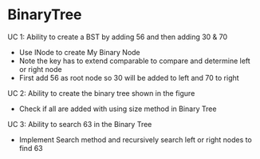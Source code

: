 # BinaryTree

UC 1: 
Ability to create a BST by adding 56 and then adding 30 & 70 
- Use INode to create My Binary Node
- Note the key has to extend comparable to compare and determine left or right node
- First add 56 as root node so 30 will be added to left and 70 to right

UC 2: 
Ability to create the binary tree shown in the figure
- Check if all are added with using size method in Binary Tree

UC 3: 
Ability to search 63 in the Binary Tree
- Implement Search method and recursively search left or right nodes to find 63
